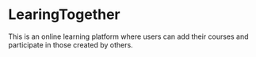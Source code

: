# LearingTogether
This is an online learning platform where users can add their courses and participate in those created by others.
